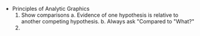 * Principles of Analytic Graphics
  1. Show comparisons
    a. Evidence of one hypothesis is relative to another competing hypothesis.
    b. Always ask "Compared to "What?"
  2. 
